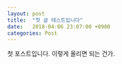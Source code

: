 ```yaml
---
layout: post
title:  "첫 글 테스트입니다"
date:   2018-04-06 23:07:00 +0900
categories: Post
---
```


첫 포스트입니다. 이렇게 올리면 되는 건가.